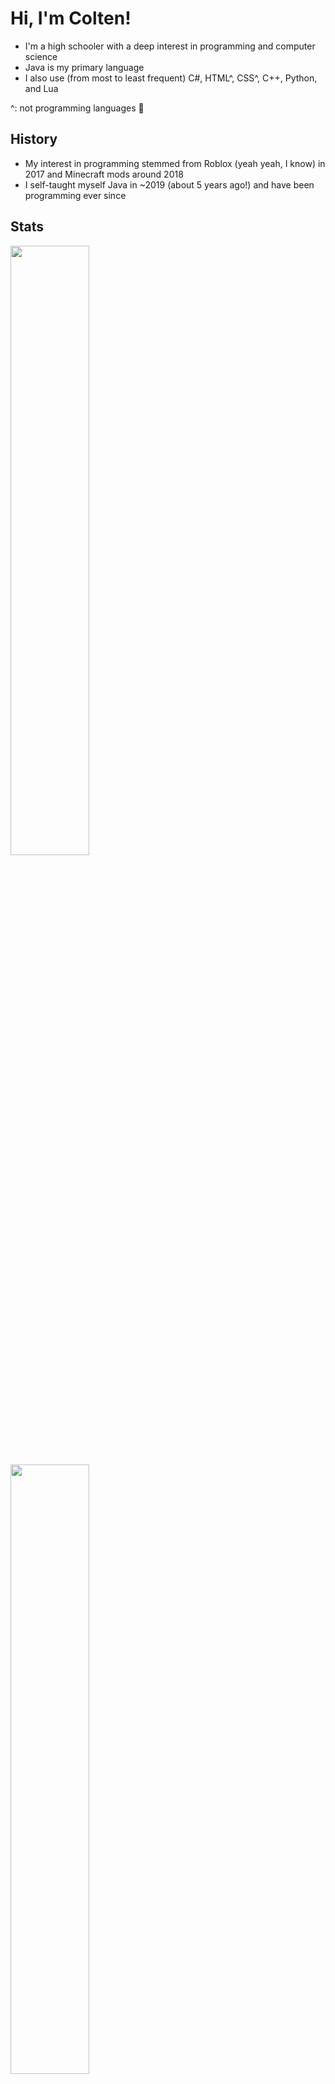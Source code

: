 
# Hi, I'm Colten!

- I'm a high schooler with a deep interest in programming and computer science
- Java is my primary language
- I also use (from most to least frequent) C#, HTML^, CSS^, C++, Python, and Lua

^: not programming languages 🥰

## History

- My interest in programming stemmed from Roblox (yeah yeah, I know) in 2017 and Minecraft mods around 2018 
- I self-taught myself Java in ~2019 (about 5 years ago!) and have been programming ever since

## Stats

<a href="https://github-readme-stats-2-git-main-cmrboy26s-projects.vercel.app">
  <img height=50% align="center" src="https://github-readme-stats-2-git-main-cmrboy26s-projects.vercel.app/api/?username=Cmrboy26&show_icons=true&theme=transparent&count_private=true" />
</a>
<a href="https://github-readme-stats-2-git-main-cmrboy26s-projects.vercel.app">
  <img height=50% align="center" src="https://github-readme-stats-2-git-main-cmrboy26s-projects.vercel.app/api/top-langs/?username=Cmrboy26&show_icons=true&theme=transparent&layout=compact&langs_count=8&card_width=320&exclude_repo=Zeltack,github-readme-stats-2" />
</a>

<!--
**Cmrboy26/Cmrboy26** is a ✨ _special_ ✨ repository because its `README.md` (this file) appears on your GitHub profile.

Here are some ideas to get you started:

- 🔭 I’m currently working on ...
- 🌱 I’m currently learning ...
- 👯 I’m looking to collaborate on ...
- 🤔 I’m looking for help with ...
- 💬 Ask me about ...
- 📫 How to reach me: ...
- 😄 Pronouns: ...
- ⚡ Fun fact: ...
-->
